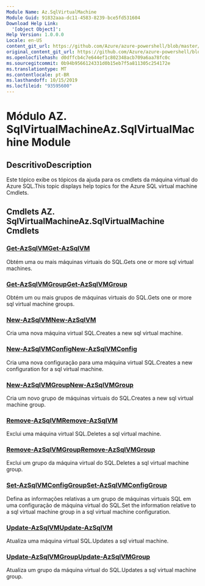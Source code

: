```yaml
---
Module Name: Az.SqlVirtualMachine
Module Guid: 91832aaa-dc11-4583-8239-bce5fd531604
Download Help Link:
  '[object Object]': 
Help Version: 1.0.0.0
Locale: en-US
content_git_url: https://github.com/Azure/azure-powershell/blob/master/src/SqlVirtualMachine/SqlVirtualMachine/help/Az.SqlVirtualMachine.md
original_content_git_url: https://github.com/Azure/azure-powershell/blob/master/src/SqlVirtualMachine/SqlVirtualMachine/help/Az.SqlVirtualMachine.md
ms.openlocfilehash: d0dffcb4c7e644ef1c802348acb709a6aa78fc0c
ms.sourcegitcommit: 0b94b9566124331d0b15eb7f5a811305c254172e
ms.translationtype: MT
ms.contentlocale: pt-BR
ms.lasthandoff: 10/15/2019
ms.locfileid: "93595600"
---
```

# <span data-ttu-id="2e79d-101">Módulo AZ. SqlVirtualMachine</span><span class="sxs-lookup"><span data-stu-id="2e79d-101">Az.SqlVirtualMachine Module</span></span>
## <span data-ttu-id="2e79d-102">Descritivo</span><span class="sxs-lookup"><span data-stu-id="2e79d-102">Description</span></span>
<span data-ttu-id="2e79d-103">Este tópico exibe os tópicos da ajuda para os cmdlets da máquina virtual do Azure SQL.</span><span class="sxs-lookup"><span data-stu-id="2e79d-103">This topic displays help topics for the Azure SQL virtual machine Cmdlets.</span></span>

## <span data-ttu-id="2e79d-104">Cmdlets AZ. SqlVirtualMachine</span><span class="sxs-lookup"><span data-stu-id="2e79d-104">Az.SqlVirtualMachine Cmdlets</span></span>
### [<span data-ttu-id="2e79d-105">Get-AzSqlVM</span><span class="sxs-lookup"><span data-stu-id="2e79d-105">Get-AzSqlVM</span></span>](Get-AzSqlVM.md)
<span data-ttu-id="2e79d-106">Obtém uma ou mais máquinas virtuais do SQL.</span><span class="sxs-lookup"><span data-stu-id="2e79d-106">Gets one or more sql virtual machines.</span></span>

### [<span data-ttu-id="2e79d-107">Get-AzSqlVMGroup</span><span class="sxs-lookup"><span data-stu-id="2e79d-107">Get-AzSqlVMGroup</span></span>](Get-AzSqlVMGroup.md)
<span data-ttu-id="2e79d-108">Obtém um ou mais grupos de máquinas virtuais do SQL.</span><span class="sxs-lookup"><span data-stu-id="2e79d-108">Gets one or more sql virtual machine groups.</span></span>

### [<span data-ttu-id="2e79d-109">New-AzSqlVM</span><span class="sxs-lookup"><span data-stu-id="2e79d-109">New-AzSqlVM</span></span>](New-AzSqlVM.md)
<span data-ttu-id="2e79d-110">Cria uma nova máquina virtual SQL.</span><span class="sxs-lookup"><span data-stu-id="2e79d-110">Creates a new sql virtual machine.</span></span>

### [<span data-ttu-id="2e79d-111">New-AzSqlVMConfig</span><span class="sxs-lookup"><span data-stu-id="2e79d-111">New-AzSqlVMConfig</span></span>](New-AzSqlVMConfig.md)
<span data-ttu-id="2e79d-112">Cria uma nova configuração para uma máquina virtual SQL.</span><span class="sxs-lookup"><span data-stu-id="2e79d-112">Creates a new configuration for a sql virtual machine.</span></span>

### [<span data-ttu-id="2e79d-113">New-AzSqlVMGroup</span><span class="sxs-lookup"><span data-stu-id="2e79d-113">New-AzSqlVMGroup</span></span>](New-AzSqlVMGroup.md)
<span data-ttu-id="2e79d-114">Cria um novo grupo de máquinas virtuais do SQL.</span><span class="sxs-lookup"><span data-stu-id="2e79d-114">Creates a new sql virtual machine group.</span></span>

### [<span data-ttu-id="2e79d-115">Remove-AzSqlVM</span><span class="sxs-lookup"><span data-stu-id="2e79d-115">Remove-AzSqlVM</span></span>](Remove-AzSqlVM.md)
<span data-ttu-id="2e79d-116">Exclui uma máquina virtual SQL.</span><span class="sxs-lookup"><span data-stu-id="2e79d-116">Deletes a sql virtual machine.</span></span>

### [<span data-ttu-id="2e79d-117">Remove-AzSqlVMGroup</span><span class="sxs-lookup"><span data-stu-id="2e79d-117">Remove-AzSqlVMGroup</span></span>](Remove-AzSqlVMGroup.md)
<span data-ttu-id="2e79d-118">Exclui um grupo da máquina virtual do SQL.</span><span class="sxs-lookup"><span data-stu-id="2e79d-118">Deletes a sql virtual machine group.</span></span>

### [<span data-ttu-id="2e79d-119">Set-AzSqlVMConfigGroup</span><span class="sxs-lookup"><span data-stu-id="2e79d-119">Set-AzSqlVMConfigGroup</span></span>](Set-AzSqlVMConfigGroup.md)
<span data-ttu-id="2e79d-120">Defina as informações relativas a um grupo de máquinas virtuais SQL em uma configuração de máquina virtual do SQL.</span><span class="sxs-lookup"><span data-stu-id="2e79d-120">Set the information relative to a sql virtual machine group in a sql virtual machine configuration.</span></span>

### [<span data-ttu-id="2e79d-121">Update-AzSqlVM</span><span class="sxs-lookup"><span data-stu-id="2e79d-121">Update-AzSqlVM</span></span>](Update-AzSqlVM.md)
<span data-ttu-id="2e79d-122">Atualiza uma máquina virtual SQL.</span><span class="sxs-lookup"><span data-stu-id="2e79d-122">Updates a sql virtual machine.</span></span>

### [<span data-ttu-id="2e79d-123">Update-AzSqlVMGroup</span><span class="sxs-lookup"><span data-stu-id="2e79d-123">Update-AzSqlVMGroup</span></span>](Update-AzSqlVMGroup.md)
<span data-ttu-id="2e79d-124">Atualiza um grupo da máquina virtual do SQL.</span><span class="sxs-lookup"><span data-stu-id="2e79d-124">Updates a sql virtual machine group.</span></span>

